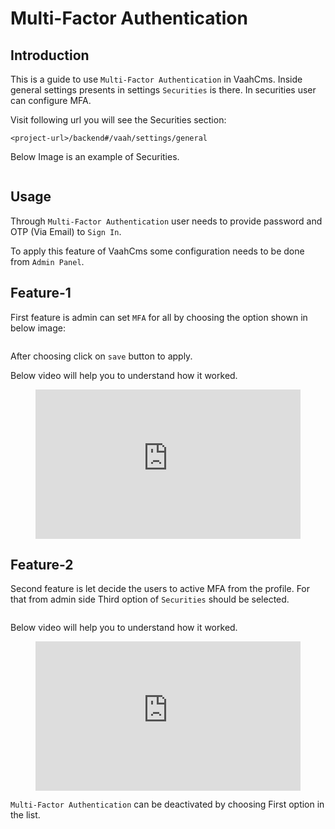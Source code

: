 # Multi-Factor Authentication

[comment]: <> ([[toc]])

## Introduction

This is a guide to use `Multi-Factor Authentication` in VaahCms.
Inside general settings presents in settings `Securities` is there.
In securities user can configure MFA.

Visit following url you will see the Securities section:

```
<project-url>/backend#/vaah/settings/general
```

Below Image is an example of Securities.

<img :src="$withBase('/images/1x-mfa-1.png')">

## Usage

Through `Multi-Factor Authentication` user needs to provide password and OTP (Via Email) to `Sign In`.

To apply this feature of VaahCms some configuration needs to be done from `Admin Panel`.

## Feature-1

First feature is admin can set `MFA` for all by choosing the option shown in below image:

<img :src="$withBase('/images/1x-mfa-2.png')">

After choosing click on `save` button to apply.

Below video will help you to understand how it worked.

<figure>
  <iframe src="https://img-v4.getdemo.dev/screenshot/chrome_FGMlyNXqh7.mp4" frameborder="0" allowfullscreen="true" style="width: 100%; aspect-ratio: 16/9;"> </iframe>
</figure>

## Feature-2

Second feature is let decide the users to active MFA from the profile.
For that from admin side Third option of `Securities` should be selected.

<img :src="$withBase('/images/1x-mfa-3.png')">

Below video will help you to understand how it worked.

<figure>
  <iframe src="https://img-v4.getdemo.dev/screenshot/chrome_esjC7ykzT4.mp4" frameborder="0" allowfullscreen="true" style="width: 100%; aspect-ratio: 16/9;"> </iframe>
</figure>

`Multi-Factor Authentication` can be deactivated by choosing First option in the list.

<img :src="$withBase('/images/1x-mfa-4.png')">
